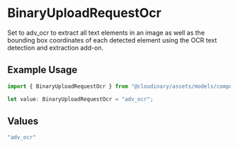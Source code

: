 # BinaryUploadRequestOcr

Set to adv_ocr to extract all text elements in an image as well as the bounding box coordinates of each detected element using the OCR text detection and extraction add-on.

## Example Usage

```typescript
import { BinaryUploadRequestOcr } from "@cloudinary/assets/models/components";

let value: BinaryUploadRequestOcr = "adv_ocr";
```

## Values

```typescript
"adv_ocr"
```